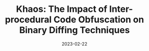 ---
title: "Khaos: The Impact of Inter-procedural Code Obfuscation on Binary Diffing Techniques"
collection: publications
category: conferences
# permalink: /publication/2024-06-hive
# excerpt: 'This paper is about fixing template issue #693.'
date: 2023-02-22
venue: 'CGO 2023'
paperurl: 'https://patrickphzhang.github.io/files/khaos.pdf'
# slidesurl: 'http://patrickphzhang.github.io/files/hive_slides.pdf'
citation: 'Peihua Zhang, Chenggang Wu, Mingfan Peng, Kai Zeng, Ding Yu, Yuanming Lai, Yan Kang, Wei Wang, and Zhe Wang. 2023. Khaos: The Impact of Inter-procedural Code Obfuscation on Binary Diffing Techniques. In Proceedings of the 21st ACM/IEEE International Symposium on Code Generation and Optimization (CGO 2023). Association for Computing Machinery, New York, NY, USA, 55–67. https://doi.org/10.1145/3579990.3580007.'
---